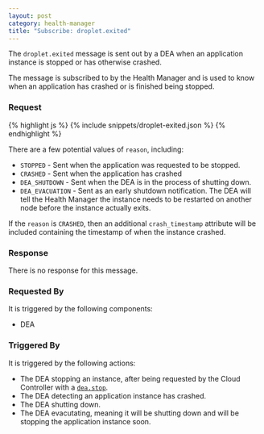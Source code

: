 ```yaml
---
layout: post
category: health-manager
title: "Subscribe: droplet.exited"
---
```


The `droplet.exited` message is sent out by a DEA when an application instance
is stopped or has otherwise crashed.

The message is subscribed to by the Health Manager and is used to know when an
application has crashed or is finished being stopped.

### Request

<div class="js example">
{% highlight js %}
{% include snippets/droplet-exited.json %}
{% endhighlight %}
</div>

There are a few potential values of `reason`, including:

* `STOPPED` - Sent when the application was requested to be stopped.
* `CRASHED` - Sent when the application has crashed
* `DEA_SHUTDOWN` - Sent when the DEA is in the process of shutting down.
* `DEA_EVACUATION` - Sent as an early shutdown notification.  The DEA will tell
the Health Manager the instance needs to be restarted on another node before the
instance actually exits.

If the `reason` is `CRASHED`, then an additional `crash_timestamp` attribute
will be included containing the timestamp of when the instance crashed.

### Response

There is no response for this message.

### Requested By

It is triggered by the following components:

* DEA

### Triggered By

It is triggered by the following actions:

* The DEA stopping an instance, after being requested by the Cloud Controller
with a [`dea.stop`](/cloud-controller/publish-dea-stop).
* The DEA detecting an application instance has crashed.
* The DEA shutting down.
* The DEA evacutating, meaning it will be shutting down and will be stopping the
application instance soon.
